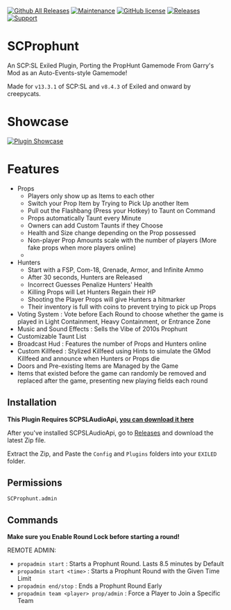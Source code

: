 [![Github All Releases](https://img.shields.io/github/downloads/creepycats/SCProphunt/total.svg)](https://github.com/creepycats/SCProphunt/releases) [![Maintenance](https://img.shields.io/badge/Maintained%3F-yes-green.svg)](https://github.com/creepycats/SCProphunt/graphs/commit-activity) [![GitHub license](https://img.shields.io/github/license/Naereen/StrapDown.js.svg)](https://github.com/creepycats/SCProphunt/blob/main/LICENSE)
<a href="https://github.com/creepycats/SCProphunt/releases"><img src="https://img.shields.io/github/v/release/creepycats/SCProphunt?include_prereleases&label=Release" alt="Releases"></a>
<a href="https://discord.gg/PyUkWTg"><img src="https://img.shields.io/discord/656673194693885975?color=%23aa0000&label=EXILED" alt="Support"></a>

# SCProphunt
An SCP:SL Exiled Plugin, Porting the PropHunt Gamemode From Garry's Mod as an Auto-Events-style Gamemode!

Made for `v13.3.1` of SCP:SL and `v8.4.3` of Exiled and onward by creepycats.

# Showcase
[![Plugin Showcase](http://img.youtube.com/vi/1za77upqP_A/0.jpg)](http://www.youtube.com/watch?v=1za77upqP_A "I Brought PROPHUNT to SCP: SECRET LABORATORY | Multiplayer Highlights")

# Features
- Props
    - Players only show up as Items to each other
    - Switch your Prop Item by Trying to Pick Up another Item
    - Pull out the Flashbang (Press your Hotkey) to Taunt on Command
    - Props automatically Taunt every Minute
    - Owners can add Custom Taunts if they Choose
    - Health and Size change depending on the Prop possessed
    - Non-player Prop Amounts scale with the number of players (More fake props when more players online)
    - 
- Hunters
    - Start with a FSP, Com-18, Grenade, Armor, and Infinite Ammo
    - After 30 seconds, Hunters are Released
    - Incorrect Guesses Penalize Hunters' Health
    - Killing Props will Let Hunters Regain their HP
    - Shooting the Player Props will give Hunters a hitmarker
    - Their inventory is full with coins to prevent trying to pick up Props
- Voting System : Vote before Each Round to choose whether the game is played in Light Containment, Heavy Containment, or Entrance Zone
- Music and Sound Effects : Sells the Vibe of 2010s Prophunt
- Customizable Taunt List
- Broadcast Hud : Features the number of Props and Hunters online
- Custom Killfeed : Stylized Killfeed using Hints to simulate the GMod Killfeed and announce when Hunters or Props die
- Doors and Pre-existing Items are Managed by the Game
- Items that existed before the game can randomly be removed and replaced after the game, presenting new playing fields each round

## Installation
**This Plugin Requires SCPSLAudioApi, [you can download it here](https://github.com/CedModV2/SCPSLAudioApi/releases)**

After you've installed SCPSLAudioApi, go to [Releases](https://github.com/creepycats/SCProphunt/releases) and download the latest Zip file.

Extract the Zip, and Paste the `Config` and `Plugins` folders into your `EXILED` folder.

## Permissions
`SCProphunt.admin`

## Commands
**Make sure you Enable Round Lock before starting a round!**

REMOTE ADMIN:
- `propadmin start` : Starts a Prophunt Round. Lasts 8.5 minutes by Default
- `propadmin start <time>` : Starts a Prophunt Round with the Given Time Limit
- `propadmin end/stop` : Ends a Prophunt Round Early
- `propadmin team <player> prop/admin` : Force a Player to Join a Specific Team
